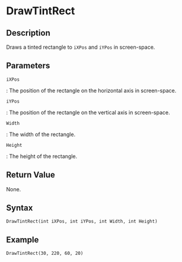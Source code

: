 # DrawTintRect

## Description
Draws a tinted rectangle to `iXPos` and `iYPos` in screen-space.

## Parameters
`iXPos`

:   The position of the rectangle on the horizontal axis in screen-space.

`iYPos`

:   The position of the rectangle on the vertical axis in screen-space.

`Width`

:   The width of the rectangle.

`Height`

:   The height of the rectangle.

## Return Value
None.

## Syntax
```
DrawTintRect(int iXPos, int iYPos, int Width, int Height)
```

## Example
```
DrawTintRect(30, 220, 60, 20)
```